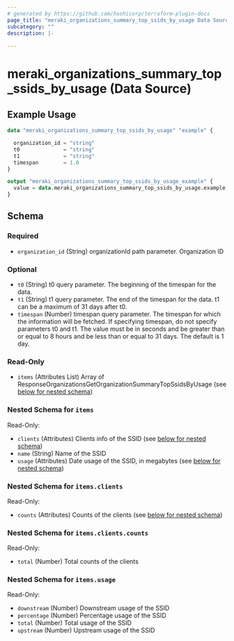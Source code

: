 ```yaml
---
# generated by https://github.com/hashicorp/terraform-plugin-docs
page_title: "meraki_organizations_summary_top_ssids_by_usage Data Source - terraform-provider-meraki"
subcategory: ""
description: |-
  
---
```


# meraki_organizations_summary_top_ssids_by_usage (Data Source)



## Example Usage

```terraform
data "meraki_organizations_summary_top_ssids_by_usage" "example" {

  organization_id = "string"
  t0              = "string"
  t1              = "string"
  timespan        = 1.0
}

output "meraki_organizations_summary_top_ssids_by_usage_example" {
  value = data.meraki_organizations_summary_top_ssids_by_usage.example.items
}
```

<!-- schema generated by tfplugindocs -->
## Schema

### Required

- `organization_id` (String) organizationId path parameter. Organization ID

### Optional

- `t0` (String) t0 query parameter. The beginning of the timespan for the data.
- `t1` (String) t1 query parameter. The end of the timespan for the data. t1 can be a maximum of 31 days after t0.
- `timespan` (Number) timespan query parameter. The timespan for which the information will be fetched. If specifying timespan, do not specify parameters t0 and t1. The value must be in seconds and be greater than or equal to 8 hours and be less than or equal to 31 days. The default is 1 day.

### Read-Only

- `items` (Attributes List) Array of ResponseOrganizationsGetOrganizationSummaryTopSsidsByUsage (see [below for nested schema](#nestedatt--items))

<a id="nestedatt--items"></a>
### Nested Schema for `items`

Read-Only:

- `clients` (Attributes) Clients info of the SSID (see [below for nested schema](#nestedatt--items--clients))
- `name` (String) Name of the SSID
- `usage` (Attributes) Date usage of the SSID, in megabytes (see [below for nested schema](#nestedatt--items--usage))

<a id="nestedatt--items--clients"></a>
### Nested Schema for `items.clients`

Read-Only:

- `counts` (Attributes) Counts of the clients (see [below for nested schema](#nestedatt--items--clients--counts))

<a id="nestedatt--items--clients--counts"></a>
### Nested Schema for `items.clients.counts`

Read-Only:

- `total` (Number) Total counts of the clients



<a id="nestedatt--items--usage"></a>
### Nested Schema for `items.usage`

Read-Only:

- `downstream` (Number) Downstream usage of the SSID
- `percentage` (Number) Percentage usage of the SSID
- `total` (Number) Total usage of the SSID
- `upstream` (Number) Upstream usage of the SSID
